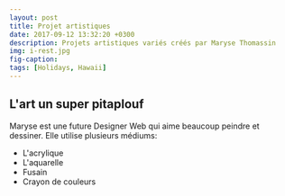 ```yaml
---
layout: post
title: Projet artistiques
date: 2017-09-12 13:32:20 +0300
description: Projets artistiques variés créés par Maryse Thomassin
img: i-rest.jpg
fig-caption:
tags: [Holidays, Hawaii]
---
```


## L'art un super pitaplouf
Maryse est une future Designer Web qui aime beaucoup peindre et dessiner. Elle utilise plusieurs médiums:
- L'acrylique
- L'aquarelle
- Fusain
- Crayon de couleurs

